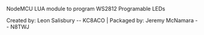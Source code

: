 NodeMCU LUA module to program WS2812 Programable LEDs

Created by: Leon Salisbury -- KC8ACO  |  Packaged by: Jeremy McNamara -- N8TWJ

